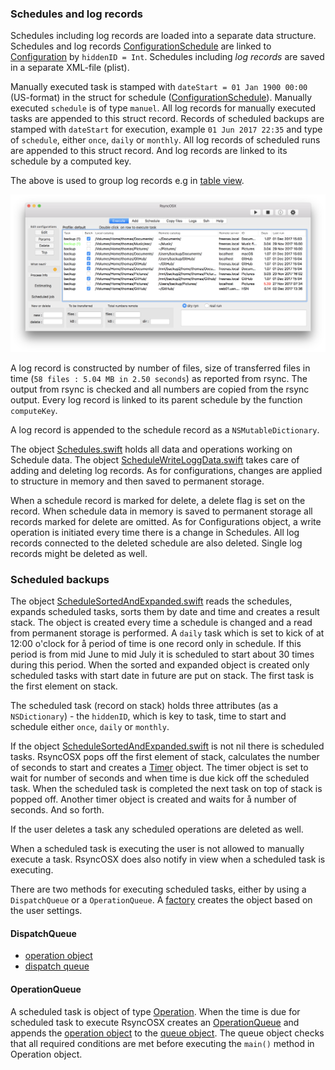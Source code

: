 ### Schedules and log records


Schedules including log records are loaded into a separate data structure. Schedules and log records  [ConfigurationSchedule](https://github.com/rsyncOSX/RsyncOSX/blob/master/RsyncOSX/ConfigurationSchedule.swift) are linked to [Configuration](https://github.com/rsyncOSX/RsyncOSX/blob/master/RsyncOSX/Configuration.swift) by `hiddenID = Int`. Schedules including *log records* are saved in a separate XML-file (plist).

Manually executed task is stamped with `dateStart = 01 Jan 1900 00:00` (US-format) in the struct for schedule ([ConfigurationSchedule](https://github.com/rsyncOSX/RsyncOSX/blob/master/RsyncOSX/ConfigurationSchedule.swift)). Manually executed `schedule` is of type `manuel`. All log records for manually executed tasks are appended to this struct record. Records of scheduled backups are stamped with `dateStart` for execution, example `01 Jun 2017 22:35` and type of `schedule`, either `once`, `daily` or `monthly`. All log records of scheduled runs are appended to this struct record. And log records are linked to its schedule by a computed key.

The above is used to group log records e.g in [table view](https://rsyncosx.github.io/Documentation/docs/ScheduleTasks.html).

![Main view](../../screenshots/master/scheduling/schedule4.png)

A log record is constructed by number of files, size of transferred files in time (`58 files : 5.04 MB in 2.50 seconds`) as reported from rsync. The output from rsync is checked and all numbers are copied from the rsync output. Every log record is linked to its parent schedule by the function `computeKey`.

A log record is appended to the schedule record as a `NSMutableDictionary`.

The object [Schedules.swift](https://github.com/rsyncOSX/RsyncOSX/blob/master/RsyncOSX/Schedules.swift) holds all data and operations working on Schedule data. The object [ScheduleWriteLoggData.swift](https://github.com/rsyncOSX/RsyncOSX/blob/master/RsyncOSX/ScheduleWriteLoggData.swift) takes care of adding and deleting log records. As for configurations, changes are applied to structure in memory and then saved to permanent storage.

When a schedule record is marked for delete, a delete flag is set on the record. When schedule data in memory is saved to permanent storage all records marked for delete are omitted. As for Configurations object, a write operation is initiated every time there is a change in Schedules. All log records connected to the deleted schedule are also deleted. Single log records might be deleted as well.

### Scheduled backups

The object [ScheduleSortedAndExpanded.swift](https://github.com/rsyncOSX/RsyncOSX/blob/master/RsyncOSX/ScheduleSortedAndExpanded.swift) reads the schedules, expands scheduled tasks, sorts them by date and time and creates a result stack. The object is created every time a schedule is changed and a read from permanent storage is performed. A `daily` task which is set to kick of at 12:00 o'clock for å period of time is one record only in schedule. If this period is from mid June to mid July it is scheduled to start about 30 times during this period. When the sorted and expanded object is created only scheduled tasks with start date in future are put on stack. The first task is the first element on stack.

The scheduled task (record on stack) holds three attributes (as a `NSDictionary`) -  the `hiddenID`, which is key to task, time to start and schedule either `once`, `daily` or `monthly`.

If the object [ScheduleSortedAndExpanded.swift](https://github.com/rsyncOSX/RsyncOSX/blob/master/RsyncOSX/ScheduleSortedAndExpanded.swift) is not nil there is scheduled tasks. RsyncOSX pops off the first element of stack, calculates the number of seconds to start and creates a [Timer](https://developer.apple.com/documentation/foundation/timer) object. The timer object is set to wait for number of seconds and when time is due kick off the scheduled task. When the scheduled task is completed the next task on top of stack is popped off. Another timer object is created and waits for å number of seconds. And so forth.

If the user deletes a task any scheduled operations are deleted as well.

When a scheduled task is executing the user is not allowed to manually execute a task. RsyncOSX does also notify in view when a scheduled task is executing.

There are two methods for executing scheduled tasks, either by using a `DispatchQueue` or a `OperationQueue`. A [factory](https://github.com/rsyncOSX/RsyncOSX/blob/master/RsyncOSX/OperationFactory.swift) creates the object based on the user settings.

#### DispatchQueue

- [operation object](https://github.com/rsyncOSX/RsyncOSX/blob/master/RsyncOSX/ExecuteTaskDispatch.swift)
- [dispatch queue](https://github.com/rsyncOSX/RsyncOSX/blob/master/RsyncOSX/ScheduleOperationDispatch.swift)

#### OperationQueue

A scheduled task is object of type [Operation](https://developer.apple.com/documentation/foundation/operation). When the time is due for scheduled task to execute RsyncOSX creates an [OperationQueue](https://developer.apple.com/documentation/foundation/operationqueue) and appends the [operation object](https://github.com/rsyncOSX/RsyncOSX/blob/master/RsyncOSX/ExecuteTaskTimer.swift) to the [queue object](https://github.com/rsyncOSX/RsyncOSX/blob/master/RsyncOSX/ScheduleOperationTimer.swift). The queue object checks that all required conditions are met before executing the `main()` method in Operation object.
